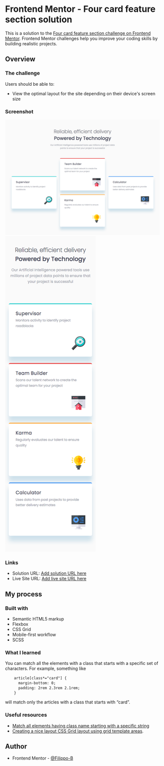 # Frontend Mentor - Four card feature section solution

This is a solution to the [Four card feature section challenge on Frontend Mentor](https://www.frontendmentor.io/challenges/four-card-feature-section-weK1eFYK). Frontend Mentor challenges help you improve your coding skills by building realistic projects.

## Overview

### The challenge

Users should be able to:

- View the optimal layout for the site depending on their device's screen size

### Screenshot

![](images/screenshot-desktop.png)
![](images/screenshot-mobile.png)

### Links

- Solution URL: [Add solution URL here](https://your-solution-url.com)
- Live Site URL: [Add live site URL here](https://your-live-site-url.com)

## My process

### Built with

- Semantic HTML5 markup
- Flexbox
- CSS Grid
- Mobile-first workflow
- SCSS

### What I learned

You can match all the elements with a class that starts with a specific set of characters. For example, something like

```
    article[class*="card"] {
      margin-bottom: 0;
      padding: 2rem 2.3rem 2.1rem;
    }
```

will match only the articles with a class that starts with “card”.

### Useful resources

- [Match all elements having class name starting with a specific string](https://stackoverflow.com/questions/13352080/match-all-elements-having-class-name-starting-with-a-specific-string)
- [Creating a nice layout CSS Grid layout using grid template areas](https://youtu.be/v5KzBPUEgGQ).

## Author

- Frontend Mentor - [@Filippo-B](https://www.frontendmentor.io/profile/Filippo-B)
